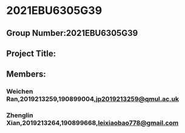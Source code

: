 # 2021EBU6305G39
## Group Number:2021EBU6305G39
## Project Title:
## Members:
### Weichen Ran,2019213259,190899004,jp2019213259@qmul.ac.uk
### Zhenglin Xian,2019213264,190899668,leixiaobao778@gmail.com
